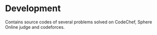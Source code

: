 Development
===========

Contains source codes of several problems solved on CodeChef, Sphere Online judge and codeforces.
